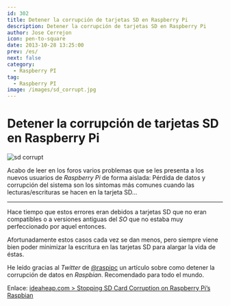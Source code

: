 ```yaml
---
id: 302
title: Detener la corrupción de tarjetas SD en Raspberry Pi
description: Detener la corrupción de tarjetas SD en Raspberry Pi
author: Jose Cerrejon
icon: pen-to-square
date: 2013-10-28 13:25:00
prev: /es/
next: false
category:
  - Raspberry PI
tag:
  - Raspberry PI
image: /images/sd_corrupt.jpg
---
```


# Detener la corrupción de tarjetas SD en Raspberry Pi

![sd corrupt](/images/sd_corrupt.jpg)

Acabo de leer en los foros varios problemas que se les presenta a los nuevos usuarios de *Raspberry Pi* de forma aislada: Pérdida de datos y corrupción del sistema son los síntomas más comunes cuando las lecturas/escrituras se hacen en la tarjeta SD...

- - -
Hace tiempo que estos errores eran debidos a tarjetas SD que no eran compatibles o a versiones antiguas del *SO* que no estaba muy perfeccionado por aquel entonces.

Afortunadamente estos casos cada vez se dan menos, pero siempre viene bien poder minimizar la escritura en las tarjetas SD para alargar la vida de éstas.

He leído gracias al *Twitter* de [@raspipc](http://twitter.com/raspipc) un artículo sobre como detener la corrupción de datos en *Raspbian*. Recomendado para todo el mundo.

Enlace: [ideaheap.com > Stopping SD Card Corruption on Raspberry Pi’s Raspbian](http://www.ideaheap.com/2013/07/stopping-sd-card-corruption-on-a-raspberry-pi/)